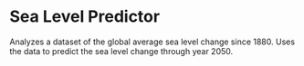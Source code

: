 # Sea Level Predictor

Analyzes a dataset of the global average sea level change since 1880. Uses the data to predict the sea level change through year 2050.
